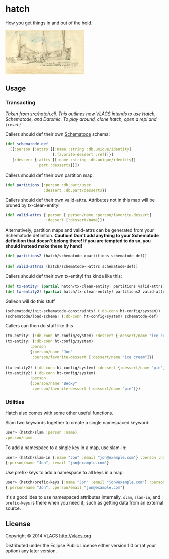 # hatch

How you get things in and out of the hold.

[<img src="doc/Unloading_barrels_from_a_ship_at_Dieppe_by_George_Hayter_1851.jpg" alt="Unloading barrels from a ship at Dieppe by George Hayter 1851" width="50%"/>](http://commons.wikimedia.org/wiki/File:Unloading_barrels_from_a_ship_at_Dieppe_by_George_Hayter_1851.jpg)

## Usage

### Transacting

*Taken from src/hatch.clj. This outlines how VLACS intends to use Hatch, Schematode, and Datomic. To play around, clone hatch, open a repl and `(reset)`*

Callers should def their own [Schematode](https://github.com/vlacs/datomic-schematode) schema:

```clojure
(def schematode-def
  [[:person {:attrs [[:name :string :db.unique/identity]
                     [:favorite-dessert :ref]]}]
   [:dessert {:attrs [[:name :string :db.unique/identity]]
              :part :desserts}]])
```

Callers should def their own partition map:

```clojure
(def partitions {:person :db.part/user
                 :dessert :db.part/desserts})
```

Callers should def their own valid-attrs. Attributes not in this
map will be pruned by tx-clean-entity!

```clojure
(def valid-attrs {:person [:person/name :person/favorite-dessert]
                  :dessert [:dessert/name]})
```

Alternatively, partition maps and valid-attrs can be generated
from your Schematode definition. **Caution! Don't add anything to
your Schematode definition that doesn't belong there! If you are
tempted to do so, you should instead make these by hand!**

```clojure
(def partitions2 (hatch/schematode->partitions schematode-def))

(def valid-attrs2 (hatch/schematode->attrs schematode-def))
```

Callers should def their own tx-entity! fns kinda like this:

```clojure
(def tx-entity! (partial hatch/tx-clean-entity! partitions valid-attrs))
(def tx-entity2! (partial hatch/tx-clean-entity! partitions2 valid-attrs2))
```

Galleon will do this stuff

```clojure
(schematode/init-schematode-constraints! (:db-conn ht-config/system))
(schematode/load-schema! (:db-conn ht-config/system) schematode-def)
```

Callers can then do stuff like this

```clojure
(tx-entity! (:db-conn ht-config/system) :dessert {:dessert/name "ice cream"})
(tx-entity! (:db-conn ht-config/system)
           :person
           {:person/name "Jon"
            :person/favorite-dessert [:dessert/name "ice cream"]})

(tx-entity2! (:db-conn ht-config/system) :dessert {:dessert/name "pie"})
(tx-entity2! (:db-conn ht-config/system)
           :person
           {:person/name "Becky"
            :person/favorite-dessert [:dessert/name "pie"]})
```

### Utilities

Hatch also comes with some other useful functions.

Slam two keywords together to create a single namespaced keyword:

```clojure
user> (hatch/slam :person :name)
:person/name
```

To add a namespace to a single key in a map, use slam-in:

```clojure
user> (hatch/slam-in {:name "Jon" :email "jon@example.com"} :person :name)
{:person/name "Jon", :email "jon@example.com"}
```

Use prefix-keys to add a namespace to all keys in a map:

```clojure
user> (hatch/prefix-keys {:name "Jon" :email "jon@example.com"} :person)
{:person/name "Jon", :person/email "jon@example.com"}
```

It's a good idea to use namespaced attributes internally. `slam`, `slam-in`, and `prefix-keys` is there when you need it, such as getting data from an external source.

## License

Copyright © 2014 VLACS http://vlacs.org

Distributed under the Eclipse Public License either version 1.0 or (at
your option) any later version.
